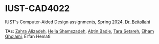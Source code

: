 # IUST-CAD4022

IUST's Computer-Aided Design assignments, Spring 2024, [Dr. Beitollahi](https://scholar.google.com/citations?user=SMnMHbQAAAAJ&hl=en)

TAs:
[Zahra Alizadeh](https://github.com/zahra121281), [Helia Shamszadeh](https://github.com/HeliaShamszadeh), [Abtin Badie](https://github.com/abtin81badie), [Tara Setareh](https://github.com/TaraStrh), [Elham Gholami](https://github.com/elhamgholami), Erfan Hemati
